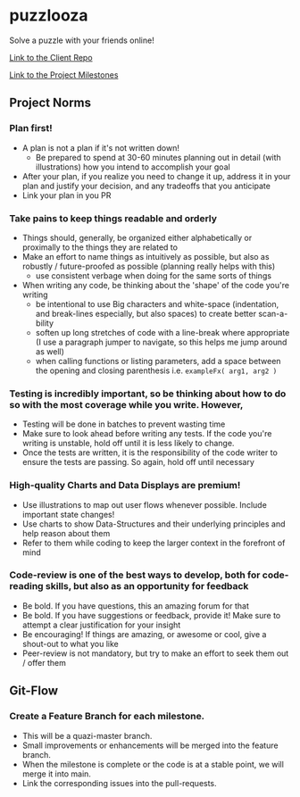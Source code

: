 # puzzlooza
Solve a puzzle with your friends online!

 [Link to the Client Repo](https://github.com/GreyMatteOr/puzzlooza-UI/) 

 [Link to the Project Milestones](https://github.com/GreyMatteOr/puzzlooza-host/milestones)

## Project Norms

### Plan first!
 - A plan is not a plan if it's not written down!
   - Be prepared to spend at 30-60 minutes planning out in detail (with illustrations) how you intend to accomplish your goal
 - After your plan, if you realize you need to change it up, address it in your plan and justify your decision, and any tradeoffs that you anticipate
 - Link your plan in you PR
 
### Take pains to keep things readable and orderly
  - Things should, generally, be organized either alphabetically or proximally to the things they are related to
  - Make an effort to name things as intuitively as possible, but also as robustly / future-proofed as possible (planning really helps with this)
     - use consistent verbage when doing for the same sorts of things
  - When writing any code, be thinking about the 'shape' of the code you're writing
     - be intentional to use Big characters and white-space (indentation, and break-lines especially, but also spaces) to create better scan-a-bility
     - soften up long stretches of code with a line-break where appropriate (I use a paragraph jumper to navigate, so this helps me jump around as well)
     - when calling functions or listing parameters, add a space between the opening and closing parenthesis i.e. `exampleFx( arg1, arg2 )`
     
### Testing is incredibly important, so be thinking about how to do so with the most coverage while you write. However,
   - Testing will be done in batches to prevent wasting time
   - Make sure to look ahead before writing any tests. If the code you're writing is unstable, hold off until it is less likely to change.
   - Once the tests are written, it is the responsibility of the code writer to ensure the tests are passing. So again, hold off until necessary
   
### High-quality Charts and Data Displays are premium!
   - Use illustrations to map out user flows whenever possible. Include important state changes!
   - Use charts to show Data-Structures and their underlying principles and help reason about them
   - Refer to them while coding to keep the larger context in the forefront of mind

### Code-review is one of the best ways to develop, both for code-reading skills, but also as an opportunity for feedback
   - Be bold. If you have questions, this an amazing forum for that
   - Be bold. If you have suggestions or feedback, provide it! Make sure to attempt a clear justification for your insight
   - Be encouraging! If things are amazing, or awesome or cool, give a shout-out to what you like
   - Peer-review is not mandatory, but try to make an effort to seek them out / offer them
   
## Git-Flow

### Create a Feature Branch for each milestone.
   - This will be a quazi-master branch. 
   - Small improvements or enhancements will be merged into the feature branch. 
   - When the milestone is complete or the code is at a stable point, we will merge it into main.
   - Link the corresponding issues into the pull-requests. 
     
